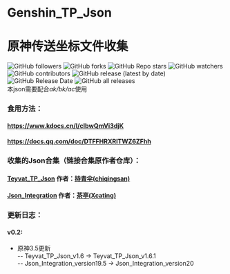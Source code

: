 # Genshin_TP_Json
# 原神传送坐标文件收集  
![GitHub followers](https://img.shields.io/github/followers/zheng327.svg?style=social)
![GitHub forks](https://img.shields.io/github/forks/zheng327/Genshin_TP_Json?style=social)
![GitHub Repo stars](https://img.shields.io/github/stars/zheng327/Genshin_TP_Json?style=social)
![GitHub watchers](https://img.shields.io/github/watchers/zheng327/Genshin_TP_Json?style=social)  
![GitHub contributors](https://img.shields.io/github/contributors/zheng327/Genshin_TP_Json)
![GitHub release (latest by date)](https://img.shields.io/github/v/release/zheng327/Genshin_TP_Json)
![GitHub Release Date](https://img.shields.io/github/release-date/zheng327/Genshin_TP_Json)
![GitHub all releases](https://img.shields.io/github/downloads/zheng327/Genshin_TP_Json/total)  
本json需要配合*ak/bk/ac*使用  
### 食用方法：  
#### https://www.kdocs.cn/l/clbwQmVi3djK  
#### https://docs.qq.com/doc/DTFFHRXRlTWZ6ZFhh  
### 收集的Json合集（链接合集原作者仓库）：  
#### [Teyvat_TP_Json](https://github.com/chiqingsan/Teyvat_TP_Json) 作者：[持青伞(chiqingsan)](https://github.com/chiqingsan)  
#### [Json_Integration](https://github.com/Xcating/Json_Integration) 作者：[茶亭(Xcating)](https://github.com/Xcating)

### 更新日志：
#### v0.2:
- 原神3.5更新  
-- Teyvat_TP_Json_v1.6 -> Teyvat_TP_Json_v1.6.1  
-- Json_Integration_version19.5 -> Json_Integration_version20  
